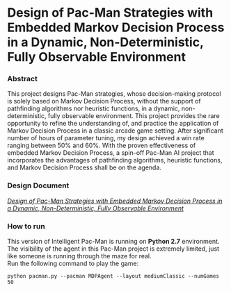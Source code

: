 # Design of Pac-Man Strategies with Embedded Markov Decision Process in a Dynamic, Non-Deterministic, Fully Observable Environment

### Abstract
This project designs Pac-Man strategies, whose decision-making protocol is solely based on Markov Decision Process, without the support of pathfinding algorithms nor heuristic functions, in a dynamic, non-deterministic, fully observable environment. This project provides the rare opportunity to refine the understanding of, and practice the application of Markov Decision Process in a classic arcade game setting. After significant number of hours of parameter tuning, my design achieved a win rate ranging between 50\% and 60\%. With the proven effectiveness of embedded Markov Decision Process, a spin-off Pac-Man AI project that incorporates the advantages of pathfinding algorithms, heuristic functions, and Markov Decision Process shall be on the agenda.

### Design Document
<a href="https://github.com/xujiachang1024/MDP-Pac-Man/blob/master/mdpAgent_design.pdf">*Design of Pac-Man Strategies with Embedded Markov Decision Process in a Dynamic, Non-Deterministic, Fully Observable Environment*</a>

### How to run
This version of Intelligent Pac-Man is running on <b>Python 2.7</b> environment. The visibility of the agent in this Pac-Man project is extremely limited, just like someone is running through the maze for real.<br/>
Run the following command to play the game:<br/>
```
python pacman.py --pacman MDPAgent --layout mediumClassic --numGames 50
```

